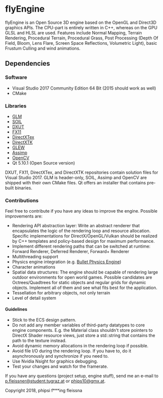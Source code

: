 # flyEngine
flyEngine is an Open Source 3D engine based on the OpenGL and Direct3D graphics APIs. The CPU-part is entirely written in C++, whereas on the GPU GLSL and HLSL are used. Features include Normal Mapping, Terrain Rendering, Procedural Terrain, Procedural Grass, Post Processing (Depth Of Field, Bloom, Lens Flare, Screen Space Reflections, Volumetric Light), basic Frustum Culling and wind animations.

## Dependencies
### Software
* Visual Studio 2017 Community Edition 64 Bit (2015 should work as well)
* CMake
### Libraries
* [GLM](https://glm.g-truc.net/0.9.9/index.html)
* [SOIL](https://github.com/kbranigan/Simple-OpenGL-Image-Library)
* [DXUT](https://github.com/Microsoft/DXUT)
* [FX11](https://github.com/Microsoft/FX11)
* [DirectXTex](https://github.com/Microsoft/DirectXTex)
* [DirectXTK](https://github.com/Microsoft/DirectXTK)
* [GLEW](http://glew.sourceforge.net/)
* [Assimp](https://github.com/assimp/assimp)
* [OpenCV](https://github.com/opencv/opencv)
* Qt 5.10.1 (Open Source version)

DXUT, FX11, DirectXTex, and DirectXTK repositories contain solution files for Visual Studio 2017. GLM is header-only, SOIL, Assimp and OpenCV are shipped with their own CMake files. Qt offers an installer that contains pre-built binaries.

### Contributions
Feel free to contribute if you have any ideas to improve the engine.
Possible improvements are:
* Rendering API abstraction layer: Write an abstract renderer that encapsulates the logic of the rendering loop and resource allocation. Specific implementations for DirectX/OpenGL/Vulkan should be realized by C++ templates and policy-based design for maximum performance.
* Implement different rendering paths that can be switched at runtime: Forward Renderer, Deferred Renderer, Forward+ Renderer
* Multithreading support
* Physics engine integration (e.g. [Bullet Physics Engine](https://github.com/bulletphysics/bullet3))
* Character animations
* Spatial data structures: The engine should be capable of rendering large outdoor environments for open world games. Possible candidates are Octrees/Quadtrees for static objects and regular grids for dynamic objects. Implement all of them and see what fits best for the application.
* Tessellation for arbitrary objects, not only terrain
* Level of detail system
#### Guidelines
* Stick to the ECS design pattern.
* Do not add any member variables of third-party datatypes to core engine components. E.g. the Material class shouldn't store pointers to DirectX Shader resource views, just store a std::string that contains the path to the texture instead.
* Avoid dynamic memory allocations in the rendering loop if possible.
* Avoid file I/O during the rendering loop. If you have to, do it asynchronously and synchronize if you need to.
* Use Nvidia Nsight for graphics debugging.
* Test your changes and watch for the framerate.

If you have any questions (project setup, engine stuff), send me an e-mail to [p.fleissner@student.tugraz.at](p.fleissner@student.tugraz.at) or [phips10@gmx.at](phips10@gmx.at).

Copyright 2018, phipsi f***ing fleissna
